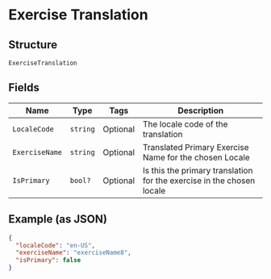 
# Exercise Translation

## Structure

`ExerciseTranslation`

## Fields

| Name | Type | Tags | Description |
|  --- | --- | --- | --- |
| `LocaleCode` | `string` | Optional | The locale code of the translation |
| `ExerciseName` | `string` | Optional | Translated Primary Exercise Name for the chosen Locale |
| `IsPrimary` | `bool?` | Optional | Is this the primary translation for the exercise in the chosen locale |

## Example (as JSON)

```json
{
  "localeCode": "en-US",
  "exerciseName": "exerciseName8",
  "isPrimary": false
}
```

